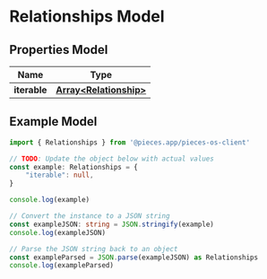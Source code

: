 
# Relationships Model


## Properties Model

Name | Type
------------ | -------------
**iterable** | [**Array&lt;Relationship&gt;**](Relationship)

## Example Model

```typescript
import { Relationships } from '@pieces.app/pieces-os-client'

// TODO: Update the object below with actual values
const example: Relationships = {
    "iterable": null,
}

console.log(example)

// Convert the instance to a JSON string
const exampleJSON: string = JSON.stringify(example)
console.log(exampleJSON)

// Parse the JSON string back to an object
const exampleParsed = JSON.parse(exampleJSON) as Relationships
console.log(exampleParsed)
```


